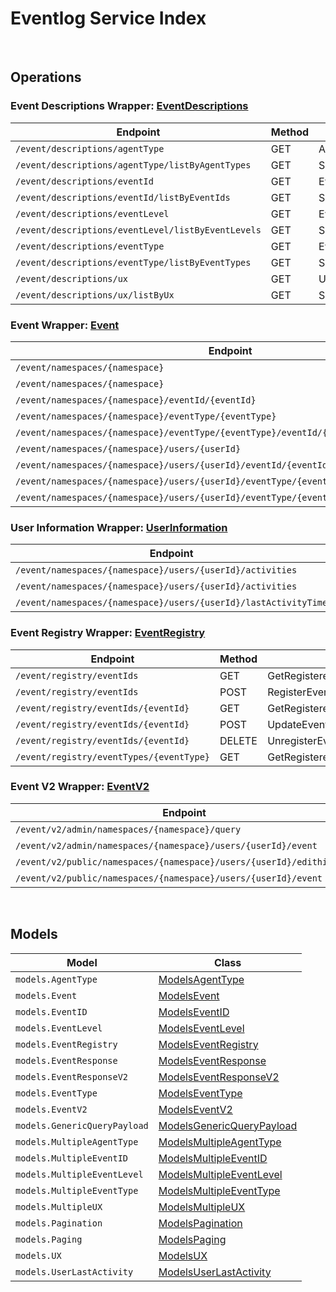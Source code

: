 # Eventlog Service Index

&nbsp;  

## Operations

### Event Descriptions Wrapper:  [EventDescriptions](../../AccelByte.Sdk/Api/Eventlog/Wrapper/EventDescriptions.cs)
| Endpoint | Method | ID | Class | Example |
|---|---|---|---|---|
| `/event/descriptions/agentType` | GET | AgentTypeDescriptionHandler | [AgentTypeDescriptionHandler](../../AccelByte.Sdk/Api/Eventlog/Operation/EventDescriptions/AgentTypeDescriptionHandler.cs) | [AgentTypeDescriptionHandler](../../samples/AccelByte.Sdk.Sample.Cli/ApiCommand/Eventlog/EventDescriptions/AgentTypeDescriptionHandler.cs) |
| `/event/descriptions/agentType/listByAgentTypes` | GET | SpecificAgentTypeDescriptionHandler | [SpecificAgentTypeDescriptionHandler](../../AccelByte.Sdk/Api/Eventlog/Operation/EventDescriptions/SpecificAgentTypeDescriptionHandler.cs) | [SpecificAgentTypeDescriptionHandler](../../samples/AccelByte.Sdk.Sample.Cli/ApiCommand/Eventlog/EventDescriptions/SpecificAgentTypeDescriptionHandler.cs) |
| `/event/descriptions/eventId` | GET | EventIDDescriptionHandler | [EventIDDescriptionHandler](../../AccelByte.Sdk/Api/Eventlog/Operation/EventDescriptions/EventIDDescriptionHandler.cs) | [EventIDDescriptionHandler](../../samples/AccelByte.Sdk.Sample.Cli/ApiCommand/Eventlog/EventDescriptions/EventIDDescriptionHandler.cs) |
| `/event/descriptions/eventId/listByEventIds` | GET | SpecificEventIDDescriptionHandler | [SpecificEventIDDescriptionHandler](../../AccelByte.Sdk/Api/Eventlog/Operation/EventDescriptions/SpecificEventIDDescriptionHandler.cs) | [SpecificEventIDDescriptionHandler](../../samples/AccelByte.Sdk.Sample.Cli/ApiCommand/Eventlog/EventDescriptions/SpecificEventIDDescriptionHandler.cs) |
| `/event/descriptions/eventLevel` | GET | EventLevelDescriptionHandler | [EventLevelDescriptionHandler](../../AccelByte.Sdk/Api/Eventlog/Operation/EventDescriptions/EventLevelDescriptionHandler.cs) | [EventLevelDescriptionHandler](../../samples/AccelByte.Sdk.Sample.Cli/ApiCommand/Eventlog/EventDescriptions/EventLevelDescriptionHandler.cs) |
| `/event/descriptions/eventLevel/listByEventLevels` | GET | SpecificEventLevelDescriptionHandler | [SpecificEventLevelDescriptionHandler](../../AccelByte.Sdk/Api/Eventlog/Operation/EventDescriptions/SpecificEventLevelDescriptionHandler.cs) | [SpecificEventLevelDescriptionHandler](../../samples/AccelByte.Sdk.Sample.Cli/ApiCommand/Eventlog/EventDescriptions/SpecificEventLevelDescriptionHandler.cs) |
| `/event/descriptions/eventType` | GET | EventTypeDescriptionHandler | [EventTypeDescriptionHandler](../../AccelByte.Sdk/Api/Eventlog/Operation/EventDescriptions/EventTypeDescriptionHandler.cs) | [EventTypeDescriptionHandler](../../samples/AccelByte.Sdk.Sample.Cli/ApiCommand/Eventlog/EventDescriptions/EventTypeDescriptionHandler.cs) |
| `/event/descriptions/eventType/listByEventTypes` | GET | SpecificEventTypeDescriptionHandler | [SpecificEventTypeDescriptionHandler](../../AccelByte.Sdk/Api/Eventlog/Operation/EventDescriptions/SpecificEventTypeDescriptionHandler.cs) | [SpecificEventTypeDescriptionHandler](../../samples/AccelByte.Sdk.Sample.Cli/ApiCommand/Eventlog/EventDescriptions/SpecificEventTypeDescriptionHandler.cs) |
| `/event/descriptions/ux` | GET | UXNameDescriptionHandler | [UXNameDescriptionHandler](../../AccelByte.Sdk/Api/Eventlog/Operation/EventDescriptions/UXNameDescriptionHandler.cs) | [UXNameDescriptionHandler](../../samples/AccelByte.Sdk.Sample.Cli/ApiCommand/Eventlog/EventDescriptions/UXNameDescriptionHandler.cs) |
| `/event/descriptions/ux/listByUx` | GET | SpecificUXDescriptionHandler | [SpecificUXDescriptionHandler](../../AccelByte.Sdk/Api/Eventlog/Operation/EventDescriptions/SpecificUXDescriptionHandler.cs) | [SpecificUXDescriptionHandler](../../samples/AccelByte.Sdk.Sample.Cli/ApiCommand/Eventlog/EventDescriptions/SpecificUXDescriptionHandler.cs) |

### Event Wrapper:  [Event](../../AccelByte.Sdk/Api/Eventlog/Wrapper/Event.cs)
| Endpoint | Method | ID | Class | Example |
|---|---|---|---|---|
| `/event/namespaces/{namespace}` | GET | GetEventByNamespaceHandler | [GetEventByNamespaceHandler](../../AccelByte.Sdk/Api/Eventlog/Operation/Event/GetEventByNamespaceHandler.cs) | [GetEventByNamespaceHandler](../../samples/AccelByte.Sdk.Sample.Cli/ApiCommand/Eventlog/Event/GetEventByNamespaceHandler.cs) |
| `/event/namespaces/{namespace}` | POST | PostEventHandler | [PostEventHandler](../../AccelByte.Sdk/Api/Eventlog/Operation/Event/PostEventHandler.cs) | [PostEventHandler](../../samples/AccelByte.Sdk.Sample.Cli/ApiCommand/Eventlog/Event/PostEventHandler.cs) |
| `/event/namespaces/{namespace}/eventId/{eventId}` | GET | GetEventByEventIDHandler | [GetEventByEventIDHandler](../../AccelByte.Sdk/Api/Eventlog/Operation/Event/GetEventByEventIDHandler.cs) | [GetEventByEventIDHandler](../../samples/AccelByte.Sdk.Sample.Cli/ApiCommand/Eventlog/Event/GetEventByEventIDHandler.cs) |
| `/event/namespaces/{namespace}/eventType/{eventType}` | GET | GetEventByEventTypeHandler | [GetEventByEventTypeHandler](../../AccelByte.Sdk/Api/Eventlog/Operation/Event/GetEventByEventTypeHandler.cs) | [GetEventByEventTypeHandler](../../samples/AccelByte.Sdk.Sample.Cli/ApiCommand/Eventlog/Event/GetEventByEventTypeHandler.cs) |
| `/event/namespaces/{namespace}/eventType/{eventType}/eventId/{eventId}` | GET | GetEventByEventTypeAndEventIDHandler | [GetEventByEventTypeAndEventIDHandler](../../AccelByte.Sdk/Api/Eventlog/Operation/Event/GetEventByEventTypeAndEventIDHandler.cs) | [GetEventByEventTypeAndEventIDHandler](../../samples/AccelByte.Sdk.Sample.Cli/ApiCommand/Eventlog/Event/GetEventByEventTypeAndEventIDHandler.cs) |
| `/event/namespaces/{namespace}/users/{userId}` | GET | GetEventByUserIDHandler | [GetEventByUserIDHandler](../../AccelByte.Sdk/Api/Eventlog/Operation/Event/GetEventByUserIDHandler.cs) | [GetEventByUserIDHandler](../../samples/AccelByte.Sdk.Sample.Cli/ApiCommand/Eventlog/Event/GetEventByUserIDHandler.cs) |
| `/event/namespaces/{namespace}/users/{userId}/eventId/{eventId}` | GET | GetEventByUserIDAndEventIDHandler | [GetEventByUserIDAndEventIDHandler](../../AccelByte.Sdk/Api/Eventlog/Operation/Event/GetEventByUserIDAndEventIDHandler.cs) | [GetEventByUserIDAndEventIDHandler](../../samples/AccelByte.Sdk.Sample.Cli/ApiCommand/Eventlog/Event/GetEventByUserIDAndEventIDHandler.cs) |
| `/event/namespaces/{namespace}/users/{userId}/eventType/{eventType}` | GET | GetEventByUserIDAndEventTypeHandler | [GetEventByUserIDAndEventTypeHandler](../../AccelByte.Sdk/Api/Eventlog/Operation/Event/GetEventByUserIDAndEventTypeHandler.cs) | [GetEventByUserIDAndEventTypeHandler](../../samples/AccelByte.Sdk.Sample.Cli/ApiCommand/Eventlog/Event/GetEventByUserIDAndEventTypeHandler.cs) |
| `/event/namespaces/{namespace}/users/{userId}/eventType/{eventType}/eventId/{eventId}` | GET | GetEventByUserEventIDAndEventTypeHandler | [GetEventByUserEventIDAndEventTypeHandler](../../AccelByte.Sdk/Api/Eventlog/Operation/Event/GetEventByUserEventIDAndEventTypeHandler.cs) | [GetEventByUserEventIDAndEventTypeHandler](../../samples/AccelByte.Sdk.Sample.Cli/ApiCommand/Eventlog/Event/GetEventByUserEventIDAndEventTypeHandler.cs) |

### User Information Wrapper:  [UserInformation](../../AccelByte.Sdk/Api/Eventlog/Wrapper/UserInformation.cs)
| Endpoint | Method | ID | Class | Example |
|---|---|---|---|---|
| `/event/namespaces/{namespace}/users/{userId}/activities` | GET | GetUserActivitiesHandler | [GetUserActivitiesHandler](../../AccelByte.Sdk/Api/Eventlog/Operation/UserInformation/GetUserActivitiesHandler.cs) | [GetUserActivitiesHandler](../../samples/AccelByte.Sdk.Sample.Cli/ApiCommand/Eventlog/UserInformation/GetUserActivitiesHandler.cs) |
| `/event/namespaces/{namespace}/users/{userId}/activities` | DELETE | DeleteUserActivitiesHandler | [DeleteUserActivitiesHandler](../../AccelByte.Sdk/Api/Eventlog/Operation/UserInformation/DeleteUserActivitiesHandler.cs) | [DeleteUserActivitiesHandler](../../samples/AccelByte.Sdk.Sample.Cli/ApiCommand/Eventlog/UserInformation/DeleteUserActivitiesHandler.cs) |
| `/event/namespaces/{namespace}/users/{userId}/lastActivityTime` | GET | LastUserActivityTimeHandler | [LastUserActivityTimeHandler](../../AccelByte.Sdk/Api/Eventlog/Operation/UserInformation/LastUserActivityTimeHandler.cs) | [LastUserActivityTimeHandler](../../samples/AccelByte.Sdk.Sample.Cli/ApiCommand/Eventlog/UserInformation/LastUserActivityTimeHandler.cs) |

### Event Registry Wrapper:  [EventRegistry](../../AccelByte.Sdk/Api/Eventlog/Wrapper/EventRegistry.cs)
| Endpoint | Method | ID | Class | Example |
|---|---|---|---|---|
| `/event/registry/eventIds` | GET | GetRegisteredEventsHandler | [GetRegisteredEventsHandler](../../AccelByte.Sdk/Api/Eventlog/Operation/EventRegistry/GetRegisteredEventsHandler.cs) | [GetRegisteredEventsHandler](../../samples/AccelByte.Sdk.Sample.Cli/ApiCommand/Eventlog/EventRegistry/GetRegisteredEventsHandler.cs) |
| `/event/registry/eventIds` | POST | RegisterEventHandler | [RegisterEventHandler](../../AccelByte.Sdk/Api/Eventlog/Operation/EventRegistry/RegisterEventHandler.cs) | [RegisterEventHandler](../../samples/AccelByte.Sdk.Sample.Cli/ApiCommand/Eventlog/EventRegistry/RegisterEventHandler.cs) |
| `/event/registry/eventIds/{eventId}` | GET | GetRegisteredEventIDHandler | [GetRegisteredEventIDHandler](../../AccelByte.Sdk/Api/Eventlog/Operation/EventRegistry/GetRegisteredEventIDHandler.cs) | [GetRegisteredEventIDHandler](../../samples/AccelByte.Sdk.Sample.Cli/ApiCommand/Eventlog/EventRegistry/GetRegisteredEventIDHandler.cs) |
| `/event/registry/eventIds/{eventId}` | POST | UpdateEventRegistryHandler | [UpdateEventRegistryHandler](../../AccelByte.Sdk/Api/Eventlog/Operation/EventRegistry/UpdateEventRegistryHandler.cs) | [UpdateEventRegistryHandler](../../samples/AccelByte.Sdk.Sample.Cli/ApiCommand/Eventlog/EventRegistry/UpdateEventRegistryHandler.cs) |
| `/event/registry/eventIds/{eventId}` | DELETE | UnregisterEventIDHandler | [UnregisterEventIDHandler](../../AccelByte.Sdk/Api/Eventlog/Operation/EventRegistry/UnregisterEventIDHandler.cs) | [UnregisterEventIDHandler](../../samples/AccelByte.Sdk.Sample.Cli/ApiCommand/Eventlog/EventRegistry/UnregisterEventIDHandler.cs) |
| `/event/registry/eventTypes/{eventType}` | GET | GetRegisteredEventsByEventTypeHandler | [GetRegisteredEventsByEventTypeHandler](../../AccelByte.Sdk/Api/Eventlog/Operation/EventRegistry/GetRegisteredEventsByEventTypeHandler.cs) | [GetRegisteredEventsByEventTypeHandler](../../samples/AccelByte.Sdk.Sample.Cli/ApiCommand/Eventlog/EventRegistry/GetRegisteredEventsByEventTypeHandler.cs) |

### Event V2 Wrapper:  [EventV2](../../AccelByte.Sdk/Api/Eventlog/Wrapper/EventV2.cs)
| Endpoint | Method | ID | Class | Example |
|---|---|---|---|---|
| `/event/v2/admin/namespaces/{namespace}/query` | POST | QueryEventStreamHandler | [QueryEventStreamHandler](../../AccelByte.Sdk/Api/Eventlog/Operation/EventV2/QueryEventStreamHandler.cs) | [QueryEventStreamHandler](../../samples/AccelByte.Sdk.Sample.Cli/ApiCommand/Eventlog/EventV2/QueryEventStreamHandler.cs) |
| `/event/v2/admin/namespaces/{namespace}/users/{userId}/event` | GET | GetEventSpecificUserV2Handler | [GetEventSpecificUserV2Handler](../../AccelByte.Sdk/Api/Eventlog/Operation/EventV2/GetEventSpecificUserV2Handler.cs) | [GetEventSpecificUserV2Handler](../../samples/AccelByte.Sdk.Sample.Cli/ApiCommand/Eventlog/EventV2/GetEventSpecificUserV2Handler.cs) |
| `/event/v2/public/namespaces/{namespace}/users/{userId}/edithistory` | GET | GetPublicEditHistory | [GetPublicEditHistory](../../AccelByte.Sdk/Api/Eventlog/Operation/EventV2/GetPublicEditHistory.cs) | [GetPublicEditHistory](../../samples/AccelByte.Sdk.Sample.Cli/ApiCommand/Eventlog/EventV2/GetPublicEditHistory.cs) |
| `/event/v2/public/namespaces/{namespace}/users/{userId}/event` | GET | GetUserEventsV2Public | [GetUserEventsV2Public](../../AccelByte.Sdk/Api/Eventlog/Operation/EventV2/GetUserEventsV2Public.cs) | [GetUserEventsV2Public](../../samples/AccelByte.Sdk.Sample.Cli/ApiCommand/Eventlog/EventV2/GetUserEventsV2Public.cs) |


&nbsp;  

## Models

| Model | Class |
|---|---|
| `models.AgentType` | [ModelsAgentType](../../AccelByte.Sdk/Api/Eventlog/Model/ModelsAgentType.cs) |
| `models.Event` | [ModelsEvent](../../AccelByte.Sdk/Api/Eventlog/Model/ModelsEvent.cs) |
| `models.EventID` | [ModelsEventID](../../AccelByte.Sdk/Api/Eventlog/Model/ModelsEventID.cs) |
| `models.EventLevel` | [ModelsEventLevel](../../AccelByte.Sdk/Api/Eventlog/Model/ModelsEventLevel.cs) |
| `models.EventRegistry` | [ModelsEventRegistry](../../AccelByte.Sdk/Api/Eventlog/Model/ModelsEventRegistry.cs) |
| `models.EventResponse` | [ModelsEventResponse](../../AccelByte.Sdk/Api/Eventlog/Model/ModelsEventResponse.cs) |
| `models.EventResponseV2` | [ModelsEventResponseV2](../../AccelByte.Sdk/Api/Eventlog/Model/ModelsEventResponseV2.cs) |
| `models.EventType` | [ModelsEventType](../../AccelByte.Sdk/Api/Eventlog/Model/ModelsEventType.cs) |
| `models.EventV2` | [ModelsEventV2](../../AccelByte.Sdk/Api/Eventlog/Model/ModelsEventV2.cs) |
| `models.GenericQueryPayload` | [ModelsGenericQueryPayload](../../AccelByte.Sdk/Api/Eventlog/Model/ModelsGenericQueryPayload.cs) |
| `models.MultipleAgentType` | [ModelsMultipleAgentType](../../AccelByte.Sdk/Api/Eventlog/Model/ModelsMultipleAgentType.cs) |
| `models.MultipleEventID` | [ModelsMultipleEventID](../../AccelByte.Sdk/Api/Eventlog/Model/ModelsMultipleEventID.cs) |
| `models.MultipleEventLevel` | [ModelsMultipleEventLevel](../../AccelByte.Sdk/Api/Eventlog/Model/ModelsMultipleEventLevel.cs) |
| `models.MultipleEventType` | [ModelsMultipleEventType](../../AccelByte.Sdk/Api/Eventlog/Model/ModelsMultipleEventType.cs) |
| `models.MultipleUX` | [ModelsMultipleUX](../../AccelByte.Sdk/Api/Eventlog/Model/ModelsMultipleUX.cs) |
| `models.Pagination` | [ModelsPagination](../../AccelByte.Sdk/Api/Eventlog/Model/ModelsPagination.cs) |
| `models.Paging` | [ModelsPaging](../../AccelByte.Sdk/Api/Eventlog/Model/ModelsPaging.cs) |
| `models.UX` | [ModelsUX](../../AccelByte.Sdk/Api/Eventlog/Model/ModelsUX.cs) |
| `models.UserLastActivity` | [ModelsUserLastActivity](../../AccelByte.Sdk/Api/Eventlog/Model/ModelsUserLastActivity.cs) |
